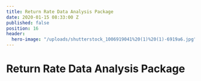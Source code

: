 ```yaml
---
title: Return Rate Data Analysis Package
date: 2020-01-15 08:33:00 Z
published: false
position: 16
header:
  hero-image: "/uploads/shutterstock_1006919041%20(1)%20(1)-6919a6.jpg"
---
```


# Return Rate Data Analysis Package